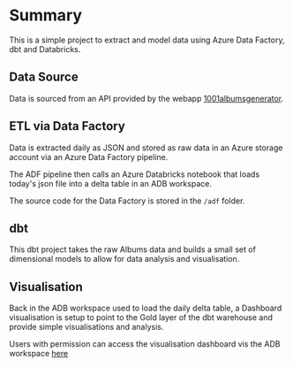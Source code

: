 # Summary

This is a simple project to extract and model data using Azure Data Factory, dbt and Databricks.

## Data Source

Data is sourced from an API provided by the webapp [1001albumsgenerator](https://1001albumsgenerator.com/). 

## ETL via Data Factory

Data is extracted daily as JSON and stored as raw data in an Azure storage account via an Azure Data Factory
pipeline.

The ADF pipeline then calls an Azure Databricks notebook that loads today's json file into a delta table in an
ADB workspace.

The source code for the Data Factory is stored in the `/adf` folder.

## dbt

This dbt project takes the raw Albums data and builds a small set of dimensional models to allow for data analysis and
visualisation. 

## Visualisation

Back in the ADB workspace used to load the daily delta table, a Dashboard visualisation is setup to point to the 
Gold layer of the dbt warehouse and provide simple visualisations and analysis.

Users with permission can access the visualisation dashboard vis the ADB workspace [here](https://adb-2359489148887710.10.azuredatabricks.net/dashboardsv3/01ef83092f1b1403b7967bea7000d543/published?o=2359489148887710)
